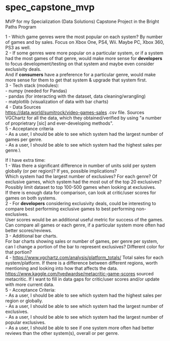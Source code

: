 # spec_capstone_mvp
MVP for my Specialization (Data Solutions) Capstone Project in the Bright Paths Program

1 - Which game genres were the most popular on each system? By number of games and by sales. Focus on Xbox One, PS4, Wii. Maybe PC, Xbox 360, PS3 as well.\
2 - If some genres were more popular on a particular system, or if a system had the most games of that genre, would make more sense for **developers** to focus development/testing on that system and maybe even consider exclusivity deals.\
    And if **consumers** have a preference for a particular genre, would make more sense for them to get that system & upgrade that system first.\
3 - Tech stack (modules):\
     - numpy (needed for Pandas)  
     - pandas (for interacting with the dataset, data cleaning/wrangling)  
     - matplotlib (visualization of data with bar charts)  
4 - Data Sources\
    <https://data.world/sumitrock/video-games-sales> .csv file. Sources VGChartz for all the data, which they obtained/verified by using "a number of proprietrary [sic] and ever-developing methods".\
5 - Acceptance criteria\
    - As a user, I should be able to see which system had the largest number of games per genre.\
    - As a user, I should be able to see which system had the highest sales per genre.\




If I have extra time:\
1 - Was there a significant difference in number of units sold per system globally (or per region)? If yes, possible implications?\
    Which system had the largest number of exclusives? For each genre? Of exclusive games, which system had the most out of the top 20 exclusives? Possibly limit dataset to top 100-500 games when looking at exclusives.\
    If there is enough data for comparison, can look at critic/user scores for games on both systems.\
2 - For **developers** considering exclusivity deals, could be interesting to compare best performing exclusive games to best performing non-exclusives.\
    User scores would be an additional useful metric for success of the games. Can compare all games or each genre, if a particular system more often had better scores/reviews.\
3 - Additional bar charts.\
    For bar charts showing sales or number of games, per genre per system, can I change a portion of the bar to represent exclusives? Different color for that portion?\
4 - <https://www.vgchartz.com/analysis/platform_totals/> Total sales for each system/platform. If there is a difference between different regions, worth mentioning and looking into how that affects the data.\
    <https://www.kaggle.com/tyedwardse/metacritic-game-scores> sourced metacritic. If I want to fill in data gaps for critic/user scores and/or update with more current data.\
5 - Acceptance Criteria:\
    - As a user, I should be able to see which system had the highest sales per region or globally.\
    - As a user, I should be able to see which system had the largest number of exclusives.\
    - As a user, I should be able to see which system had the largest number of popular exclusives.\
    - As a user, I should be able to see if one system more often had better reviews than the other system(s), overall or per genre.
